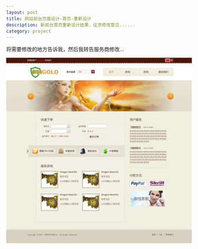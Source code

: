```yaml
---
layout:	post
title: 网站前台页面设计-首页-重新设计
description: 新前台首页重新设计结果，征求修改意见......
category: project
---
```


将需要修改的地方告诉我，然后我转告服务商修改...

![首页重新设计](/images/posts/index_3.jpg "首页重新设计")

